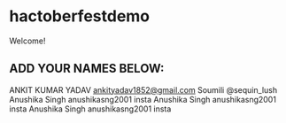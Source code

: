# hactoberfestdemo
Welcome! 
## ADD YOUR NAMES BELOW:
ANKIT KUMAR YADAV
ankityadav1852@gmail.com
Soumili @sequin_lush
Anushika Singh anushikasng2001 insta
Anushika Singh anushikasng2001 insta
Anushika Singh anushikasng2001 insta
